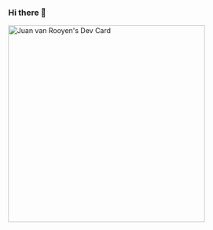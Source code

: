 ### Hi there 👋
<a href="https://app.daily.dev/JAD3AGLE"><img src="https://api.daily.dev/devcards/261c994d32704b77a8bcc1b1d8107c56.png?r=emb" width="400" alt="Juan van Rooyen's Dev Card"/></a>
<!--
**JADEAGLE/JADEAGLE** is a ✨ _special_ ✨ repository because its `README.md` (this file) appears on your GitHub profile.

Here are some ideas to get you started:

- 🔭 I’m currently working on ...
- 🌱 I’m currently learning ...
- 👯 I’m looking to collaborate on ...
- 🤔 I’m looking for help with ...
- 💬 Ask me about ...
- 📫 How to reach me: ...
- 😄 Pronouns: ...
- ⚡ Fun fact: ...
-->
